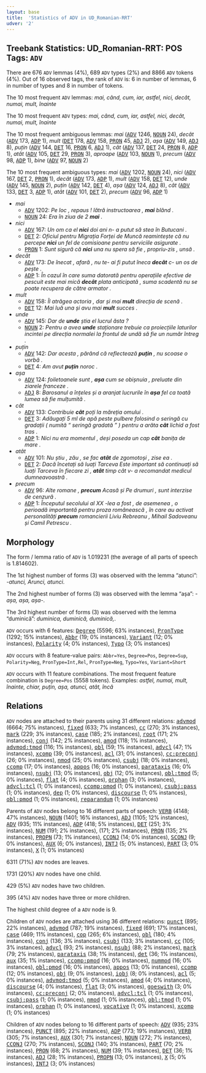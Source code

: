 ```yaml
---
layout: base
title:  'Statistics of ADV in UD_Romanian-RRT'
udver: '2'
---
```


## Treebank Statistics: UD_Romanian-RRT: POS Tags: `ADV`

There are 676 `ADV` lemmas (4%), 689 `ADV` types (2%) and 8866 `ADV` tokens (4%).
Out of 16 observed tags, the rank of `ADV` is: 6 in number of lemmas, 6 in number of types and 8 in number of tokens.

The 10 most frequent `ADV` lemmas: <em>mai, când, cum, iar, astfel, nici, decât, numai, mult, înainte</em>

The 10 most frequent `ADV` types:  <em>mai, când, cum, iar, astfel, nici, decât, numai, mult, înainte</em>

The 10 most frequent ambiguous lemmas: <em>mai</em> (<tt><a href="ro_rrt-pos-ADV.html">ADV</a></tt> 1246, <tt><a href="ro_rrt-pos-NOUN.html">NOUN</a></tt> 24), <em>decât</em> (<tt><a href="ro_rrt-pos-ADV.html">ADV</a></tt> 173, <tt><a href="ro_rrt-pos-ADP.html">ADP</a></tt> 1), <em>mult</em> (<tt><a href="ro_rrt-pos-DET.html">DET</a></tt> 178, <tt><a href="ro_rrt-pos-ADV.html">ADV</a></tt> 158, <tt><a href="ro_rrt-pos-PRON.html">PRON</a></tt> 45, <tt><a href="ro_rrt-pos-ADJ.html">ADJ</a></tt> 2), <em>așa</em> (<tt><a href="ro_rrt-pos-ADV.html">ADV</a></tt> 149, <tt><a href="ro_rrt-pos-ADJ.html">ADJ</a></tt> 8), <em>puțin</em> (<tt><a href="ro_rrt-pos-ADV.html">ADV</a></tt> 144, <tt><a href="ro_rrt-pos-DET.html">DET</a></tt> 16, <tt><a href="ro_rrt-pos-PRON.html">PRON</a></tt> 6, <tt><a href="ro_rrt-pos-ADJ.html">ADJ</a></tt> 1), <em>cât</em> (<tt><a href="ro_rrt-pos-ADV.html">ADV</a></tt> 137, <tt><a href="ro_rrt-pos-DET.html">DET</a></tt> 24, <tt><a href="ro_rrt-pos-PRON.html">PRON</a></tt> 8, <tt><a href="ro_rrt-pos-ADP.html">ADP</a></tt> 1), <em>atât</em> (<tt><a href="ro_rrt-pos-ADV.html">ADV</a></tt> 105, <tt><a href="ro_rrt-pos-DET.html">DET</a></tt> 29, <tt><a href="ro_rrt-pos-PRON.html">PRON</a></tt> 3), <em>aproape</em> (<tt><a href="ro_rrt-pos-ADV.html">ADV</a></tt> 103, <tt><a href="ro_rrt-pos-NOUN.html">NOUN</a></tt> 1), <em>precum</em> (<tt><a href="ro_rrt-pos-ADV.html">ADV</a></tt> 98, <tt><a href="ro_rrt-pos-ADP.html">ADP</a></tt> 1), <em>bine</em> (<tt><a href="ro_rrt-pos-ADV.html">ADV</a></tt> 97, <tt><a href="ro_rrt-pos-NOUN.html">NOUN</a></tt> 2)

The 10 most frequent ambiguous types:  <em>mai</em> (<tt><a href="ro_rrt-pos-ADV.html">ADV</a></tt> 1202, <tt><a href="ro_rrt-pos-NOUN.html">NOUN</a></tt> 24), <em>nici</em> (<tt><a href="ro_rrt-pos-ADV.html">ADV</a></tt> 167, <tt><a href="ro_rrt-pos-DET.html">DET</a></tt> 2, <tt><a href="ro_rrt-pos-PRON.html">PRON</a></tt> 1), <em>decât</em> (<tt><a href="ro_rrt-pos-ADV.html">ADV</a></tt> 173, <tt><a href="ro_rrt-pos-ADP.html">ADP</a></tt> 1), <em>mult</em> (<tt><a href="ro_rrt-pos-ADV.html">ADV</a></tt> 158, <tt><a href="ro_rrt-pos-DET.html">DET</a></tt> 12), <em>unde</em> (<tt><a href="ro_rrt-pos-ADV.html">ADV</a></tt> 145, <tt><a href="ro_rrt-pos-NOUN.html">NOUN</a></tt> 2), <em>puțin</em> (<tt><a href="ro_rrt-pos-ADV.html">ADV</a></tt> 142, <tt><a href="ro_rrt-pos-DET.html">DET</a></tt> 4), <em>așa</em> (<tt><a href="ro_rrt-pos-ADV.html">ADV</a></tt> 124, <tt><a href="ro_rrt-pos-ADJ.html">ADJ</a></tt> 8), <em>cât</em> (<tt><a href="ro_rrt-pos-ADV.html">ADV</a></tt> 133, <tt><a href="ro_rrt-pos-DET.html">DET</a></tt> 3, <tt><a href="ro_rrt-pos-ADP.html">ADP</a></tt> 1), <em>atât</em> (<tt><a href="ro_rrt-pos-ADV.html">ADV</a></tt> 101, <tt><a href="ro_rrt-pos-DET.html">DET</a></tt> 2), <em>precum</em> (<tt><a href="ro_rrt-pos-ADV.html">ADV</a></tt> 96, <tt><a href="ro_rrt-pos-ADP.html">ADP</a></tt> 1)


* <em>mai</em>
  * <tt><a href="ro_rrt-pos-ADV.html">ADV</a></tt> 1202: <em>Pe loc , repaus ! lătră instructoarea , <b>mai</b> blând .</em>
  * <tt><a href="ro_rrt-pos-NOUN.html">NOUN</a></tt> 24: <em>Era în ziua de 2 <b>mai</b> .</em>
* <em>nici</em>
  * <tt><a href="ro_rrt-pos-ADV.html">ADV</a></tt> 167: <em>Un om ca el <b>nici</b> doi ani n- a putut să stea în Butucani .</em>
  * <tt><a href="ro_rrt-pos-DET.html">DET</a></tt> 2: <em>Oficiul pentru Migrația Forței de Muncă reamintește că nu percepe <b>nici</b> un fel de comisioane pentru serviciile asigurate .</em>
  * <tt><a href="ro_rrt-pos-PRON.html">PRON</a></tt> 1: <em>Sunt sigură că <b>nici</b> una nu spera să fie , propriu-zis , unsă .</em>
* <em>decât</em>
  * <tt><a href="ro_rrt-pos-ADV.html">ADV</a></tt> 173: <em>De înecat , afară , nu te- ai fi putut îneca <b>decât</b> c- un os de pește .</em>
  * <tt><a href="ro_rrt-pos-ADP.html">ADP</a></tt> 1: <em>În cazul în care suma datorată pentru operațiile efective de pescuit este mai mică <b>decât</b> plata anticipată , suma scadentă nu se poate recupera de către armator .</em>
* <em>mult</em>
  * <tt><a href="ro_rrt-pos-ADV.html">ADV</a></tt> 158: <em>Îl atrăgea actoria , dar și mai <b>mult</b> direcția de scenă .</em>
  * <tt><a href="ro_rrt-pos-DET.html">DET</a></tt> 12: <em>Mai luă una și avu mai <b>mult</b> succes .</em>
* <em>unde</em>
  * <tt><a href="ro_rrt-pos-ADV.html">ADV</a></tt> 145: <em>Dar de <b>unde</b> știa el lucrul ăsta ?</em>
  * <tt><a href="ro_rrt-pos-NOUN.html">NOUN</a></tt> 2: <em>Pentru a avea <b>unde</b> staționare trebuie ca proiecțiile laturilor incintei pe direcția normalei la frontul de undă să fie un număr întreg .</em>
* <em>puțin</em>
  * <tt><a href="ro_rrt-pos-ADV.html">ADV</a></tt> 142: <em>Dar acesta , părând că reflectează <b>puțin</b> , nu scoase o vorbă .</em>
  * <tt><a href="ro_rrt-pos-DET.html">DET</a></tt> 4: <em>Am avut <b>puțin</b> noroc .</em>
* <em>așa</em>
  * <tt><a href="ro_rrt-pos-ADV.html">ADV</a></tt> 124: <em>foiletoanele sunt , <b>așa</b> cum se obișnuia , preluate din ziarele franceze .</em>
  * <tt><a href="ro_rrt-pos-ADJ.html">ADJ</a></tt> 8: <em>Barosanul a înțeles și a aranjat lucrurile în <b>așa</b> fel ca toată lumea să fie mulțumită .</em>
* <em>cât</em>
  * <tt><a href="ro_rrt-pos-ADV.html">ADV</a></tt> 133: <em>Contribuie <b>cât</b> poți la măreția omului .</em>
  * <tt><a href="ro_rrt-pos-DET.html">DET</a></tt> 3: <em>Adăugați 5 ml de apă peste pulbere folosind o seringă cu gradații ( numită “ seringă gradată ” ) pentru a arăta <b>cât</b> lichid a fost tras .</em>
  * <tt><a href="ro_rrt-pos-ADP.html">ADP</a></tt> 1: <em>Nici nu era momentul , deși poseda un cap <b>cât</b> banița de mare .</em>
* <em>atât</em>
  * <tt><a href="ro_rrt-pos-ADV.html">ADV</a></tt> 101: <em>Nu știu , zău , se fac <b>atât</b> de zgomotoși , zise ea .</em>
  * <tt><a href="ro_rrt-pos-DET.html">DET</a></tt> 2: <em>Dacă încetați să luați Tarceva Este important să continuați să luați Tarceva în fiecare zi , <b>atât</b> timp cât v- a recomandat medicul dumneavoastră .</em>
* <em>precum</em>
  * <tt><a href="ro_rrt-pos-ADV.html">ADV</a></tt> 96: <em>Alte romane , <b>precum</b> Acasă și Pe drumuri , sunt interzise de cenzură .</em>
  * <tt><a href="ro_rrt-pos-ADP.html">ADP</a></tt> 1: <em>Începutul secolului al XX -lea a fost , de asemenea , o perioadă importantă pentru proza românească , în care au activat personalități <b>precum</b> romancierii Liviu Rebreanu , Mihail Sadoveanu și Camil Petrescu .</em>

## Morphology

The form / lemma ratio of `ADV` is 1.019231 (the average of all parts of speech is 1.814602).

The 1st highest number of forms (3) was observed with the lemma “atunci”: <em>-atunci, Arunci, atunci</em>.

The 2nd highest number of forms (3) was observed with the lemma “așa”: <em>-așa, așa, așa-</em>.

The 3rd highest number of forms (3) was observed with the lemma “duminică”: <em>duminica, duminică, duminică,</em>.

`ADV` occurs with 6 features: <tt><a href="ro_rrt-feat-Degree.html">Degree</a></tt> (5596; 63% instances), <tt><a href="ro_rrt-feat-PronType.html">PronType</a></tt> (1292; 15% instances), <tt><a href="ro_rrt-feat-Abbr.html">Abbr</a></tt> (19; 0% instances), <tt><a href="ro_rrt-feat-Variant.html">Variant</a></tt> (12; 0% instances), <tt><a href="ro_rrt-feat-Polarity.html">Polarity</a></tt> (4; 0% instances), <tt><a href="ro_rrt-feat-Typo.html">Typo</a></tt> (3; 0% instances)

`ADV` occurs with 8 feature-value pairs: `Abbr=Yes`, `Degree=Pos`, `Degree=Sup`, `Polarity=Neg`, `PronType=Int,Rel`, `PronType=Neg`, `Typo=Yes`, `Variant=Short`

`ADV` occurs with 11 feature combinations.
The most frequent feature combination is `Degree=Pos` (5558 tokens).
Examples: <em>astfel, numai, mult, înainte, chiar, puțin, așa, atunci, atât, încă</em>


## Relations

`ADV` nodes are attached to their parents using 31 different relations: <tt><a href="ro_rrt-dep-advmod.html">advmod</a></tt> (6664; 75% instances), <tt><a href="ro_rrt-dep-fixed.html">fixed</a></tt> (633; 7% instances), <tt><a href="ro_rrt-dep-cc.html">cc</a></tt> (270; 3% instances), <tt><a href="ro_rrt-dep-mark.html">mark</a></tt> (229; 3% instances), <tt><a href="ro_rrt-dep-case.html">case</a></tt> (185; 2% instances), <tt><a href="ro_rrt-dep-root.html">root</a></tt> (171; 2% instances), <tt><a href="ro_rrt-dep-conj.html">conj</a></tt> (142; 2% instances), <tt><a href="ro_rrt-dep-amod.html">amod</a></tt> (118; 1% instances), <tt><a href="ro_rrt-dep-advmod-tmod.html">advmod:tmod</a></tt> (116; 1% instances), <tt><a href="ro_rrt-dep-obl.html">obl</a></tt> (59; 1% instances), <tt><a href="ro_rrt-dep-advcl.html">advcl</a></tt> (47; 1% instances), <tt><a href="ro_rrt-dep-xcomp.html">xcomp</a></tt> (39; 0% instances), <tt><a href="ro_rrt-dep-acl.html">acl</a></tt> (31; 0% instances), <tt><a href="ro_rrt-dep-cc-preconj.html">cc:preconj</a></tt> (26; 0% instances), <tt><a href="ro_rrt-dep-nmod.html">nmod</a></tt> (25; 0% instances), <tt><a href="ro_rrt-dep-csubj.html">csubj</a></tt> (18; 0% instances), <tt><a href="ro_rrt-dep-ccomp.html">ccomp</a></tt> (17; 0% instances), <tt><a href="ro_rrt-dep-appos.html">appos</a></tt> (16; 0% instances), <tt><a href="ro_rrt-dep-parataxis.html">parataxis</a></tt> (16; 0% instances), <tt><a href="ro_rrt-dep-nsubj.html">nsubj</a></tt> (13; 0% instances), <tt><a href="ro_rrt-dep-obj.html">obj</a></tt> (12; 0% instances), <tt><a href="ro_rrt-dep-obl-tmod.html">obl:tmod</a></tt> (5; 0% instances), <tt><a href="ro_rrt-dep-flat.html">flat</a></tt> (4; 0% instances), <tt><a href="ro_rrt-dep-orphan.html">orphan</a></tt> (3; 0% instances), <tt><a href="ro_rrt-dep-advcl-tcl.html">advcl:tcl</a></tt> (1; 0% instances), <tt><a href="ro_rrt-dep-ccomp-pmod.html">ccomp:pmod</a></tt> (1; 0% instances), <tt><a href="ro_rrt-dep-csubj-pass.html">csubj:pass</a></tt> (1; 0% instances), <tt><a href="ro_rrt-dep-dep.html">dep</a></tt> (1; 0% instances), <tt><a href="ro_rrt-dep-discourse.html">discourse</a></tt> (1; 0% instances), <tt><a href="ro_rrt-dep-obl-pmod.html">obl:pmod</a></tt> (1; 0% instances), <tt><a href="ro_rrt-dep-reparandum.html">reparandum</a></tt> (1; 0% instances)

Parents of `ADV` nodes belong to 16 different parts of speech: <tt><a href="ro_rrt-pos-VERB.html">VERB</a></tt> (4148; 47% instances), <tt><a href="ro_rrt-pos-NOUN.html">NOUN</a></tt> (1401; 16% instances), <tt><a href="ro_rrt-pos-ADJ.html">ADJ</a></tt> (1105; 12% instances), <tt><a href="ro_rrt-pos-ADV.html">ADV</a></tt> (935; 11% instances), <tt><a href="ro_rrt-pos-ADP.html">ADP</a></tt> (418; 5% instances), <tt><a href="ro_rrt-pos-DET.html">DET</a></tt> (251; 3% instances), <tt><a href="ro_rrt-pos-NUM.html">NUM</a></tt> (191; 2% instances),  (171; 2% instances), <tt><a href="ro_rrt-pos-PRON.html">PRON</a></tt> (135; 2% instances), <tt><a href="ro_rrt-pos-PROPN.html">PROPN</a></tt> (73; 1% instances), <tt><a href="ro_rrt-pos-CCONJ.html">CCONJ</a></tt> (14; 0% instances), <tt><a href="ro_rrt-pos-SCONJ.html">SCONJ</a></tt> (9; 0% instances), <tt><a href="ro_rrt-pos-AUX.html">AUX</a></tt> (6; 0% instances), <tt><a href="ro_rrt-pos-INTJ.html">INTJ</a></tt> (5; 0% instances), <tt><a href="ro_rrt-pos-PART.html">PART</a></tt> (3; 0% instances), <tt><a href="ro_rrt-pos-X.html">X</a></tt> (1; 0% instances)

6311 (71%) `ADV` nodes are leaves.

1731 (20%) `ADV` nodes have one child.

429 (5%) `ADV` nodes have two children.

395 (4%) `ADV` nodes have three or more children.

The highest child degree of a `ADV` node is 9.

Children of `ADV` nodes are attached using 36 different relations: <tt><a href="ro_rrt-dep-punct.html">punct</a></tt> (895; 22% instances), <tt><a href="ro_rrt-dep-advmod.html">advmod</a></tt> (787; 19% instances), <tt><a href="ro_rrt-dep-fixed.html">fixed</a></tt> (691; 17% instances), <tt><a href="ro_rrt-dep-case.html">case</a></tt> (469; 11% instances), <tt><a href="ro_rrt-dep-cop.html">cop</a></tt> (265; 6% instances), <tt><a href="ro_rrt-dep-obl.html">obl</a></tt> (180; 4% instances), <tt><a href="ro_rrt-dep-conj.html">conj</a></tt> (136; 3% instances), <tt><a href="ro_rrt-dep-csubj.html">csubj</a></tt> (133; 3% instances), <tt><a href="ro_rrt-dep-cc.html">cc</a></tt> (105; 3% instances), <tt><a href="ro_rrt-dep-advcl.html">advcl</a></tt> (93; 2% instances), <tt><a href="ro_rrt-dep-nsubj.html">nsubj</a></tt> (88; 2% instances), <tt><a href="ro_rrt-dep-mark.html">mark</a></tt> (79; 2% instances), <tt><a href="ro_rrt-dep-parataxis.html">parataxis</a></tt> (38; 1% instances), <tt><a href="ro_rrt-dep-det.html">det</a></tt> (36; 1% instances), <tt><a href="ro_rrt-dep-aux.html">aux</a></tt> (35; 1% instances), <tt><a href="ro_rrt-dep-ccomp-pmod.html">ccomp:pmod</a></tt> (16; 0% instances), <tt><a href="ro_rrt-dep-nummod.html">nummod</a></tt> (16; 0% instances), <tt><a href="ro_rrt-dep-obl-pmod.html">obl:pmod</a></tt> (16; 0% instances), <tt><a href="ro_rrt-dep-appos.html">appos</a></tt> (13; 0% instances), <tt><a href="ro_rrt-dep-ccomp.html">ccomp</a></tt> (12; 0% instances), <tt><a href="ro_rrt-dep-obj.html">obj</a></tt> (9; 0% instances), <tt><a href="ro_rrt-dep-iobj.html">iobj</a></tt> (8; 0% instances), <tt><a href="ro_rrt-dep-acl.html">acl</a></tt> (5; 0% instances), <tt><a href="ro_rrt-dep-advmod-tmod.html">advmod:tmod</a></tt> (5; 0% instances), <tt><a href="ro_rrt-dep-amod.html">amod</a></tt> (4; 0% instances), <tt><a href="ro_rrt-dep-discourse.html">discourse</a></tt> (4; 0% instances), <tt><a href="ro_rrt-dep-flat.html">flat</a></tt> (3; 0% instances), <tt><a href="ro_rrt-dep-goeswith.html">goeswith</a></tt> (3; 0% instances), <tt><a href="ro_rrt-dep-cc-preconj.html">cc:preconj</a></tt> (2; 0% instances), <tt><a href="ro_rrt-dep-advcl-tcl.html">advcl:tcl</a></tt> (1; 0% instances), <tt><a href="ro_rrt-dep-csubj-pass.html">csubj:pass</a></tt> (1; 0% instances), <tt><a href="ro_rrt-dep-nmod.html">nmod</a></tt> (1; 0% instances), <tt><a href="ro_rrt-dep-obl-tmod.html">obl:tmod</a></tt> (1; 0% instances), <tt><a href="ro_rrt-dep-orphan.html">orphan</a></tt> (1; 0% instances), <tt><a href="ro_rrt-dep-vocative.html">vocative</a></tt> (1; 0% instances), <tt><a href="ro_rrt-dep-xcomp.html">xcomp</a></tt> (1; 0% instances)

Children of `ADV` nodes belong to 16 different parts of speech: <tt><a href="ro_rrt-pos-ADV.html">ADV</a></tt> (935; 23% instances), <tt><a href="ro_rrt-pos-PUNCT.html">PUNCT</a></tt> (895; 22% instances), <tt><a href="ro_rrt-pos-ADP.html">ADP</a></tt> (773; 19% instances), <tt><a href="ro_rrt-pos-VERB.html">VERB</a></tt> (305; 7% instances), <tt><a href="ro_rrt-pos-AUX.html">AUX</a></tt> (301; 7% instances), <tt><a href="ro_rrt-pos-NOUN.html">NOUN</a></tt> (272; 7% instances), <tt><a href="ro_rrt-pos-CCONJ.html">CCONJ</a></tt> (270; 7% instances), <tt><a href="ro_rrt-pos-SCONJ.html">SCONJ</a></tt> (140; 3% instances), <tt><a href="ro_rrt-pos-PART.html">PART</a></tt> (70; 2% instances), <tt><a href="ro_rrt-pos-PRON.html">PRON</a></tt> (68; 2% instances), <tt><a href="ro_rrt-pos-NUM.html">NUM</a></tt> (39; 1% instances), <tt><a href="ro_rrt-pos-DET.html">DET</a></tt> (36; 1% instances), <tt><a href="ro_rrt-pos-ADJ.html">ADJ</a></tt> (28; 1% instances), <tt><a href="ro_rrt-pos-PROPN.html">PROPN</a></tt> (13; 0% instances), <tt><a href="ro_rrt-pos-X.html">X</a></tt> (5; 0% instances), <tt><a href="ro_rrt-pos-INTJ.html">INTJ</a></tt> (3; 0% instances)

